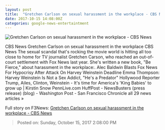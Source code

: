 ```yaml
---
layout: post
title:  "Gretchen Carlson on sexual harassment in the workplace - CBS News"
date: 2017-10-15 14:08:00Z
categories: google-news-entertaintment
---
```


![Gretchen Carlson on sexual harassment in the workplace - CBS News](https://cbsnews1.cbsistatic.com/hub/i/2017/10/14/ade13d5c-8bb4-4714-8068-431f9b8a3639/gretchen-carlson-sexual-harassment-harvey-weinstein-promo.jpg)

CBS News Gretchen Carlson on sexual harassment in the workplace CBS News The sexual scandal that's rocking the movie world is hitting all too close to home for TV journalist Gretchen Carson, who reached an out-of-court settlement with Fox News last year. She's written a new book, "Be Fierce," about harassment in the workplace:. Alec Baldwin Blasts Fox News For Hypocrisy After Attack On Harvey Weinstein Deadline Emma Thompson: Harvey Weinstein Is Not a Sex Addict, "He's a Predator" Hollywood Reporter Trump, Ailes, Clinton, Weinstein - It's time for America's 'King Babies' to grow up | Kirstin Snow PennLive.com HuffPost - NewsBusters (press release) (blog) - Washington Post - San Francisco Chronicle all 29 news articles »


Full story on F3News: [Gretchen Carlson on sexual harassment in the workplace - CBS News](http://www.f3nws.com/n/zHCfqE)

> Posted on: Sunday, October 15, 2017 2:08:00 PM
